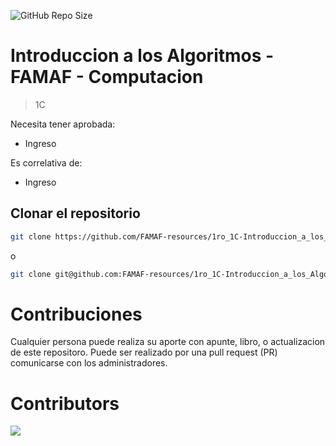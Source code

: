 ![GitHub Repo Size](https://img.shields.io/github/repo-size/FAMAF-resources/1ro_1C-Introduccion_a_los_Algoritmos-FAMAF)

# Introduccion a los Algoritmos - FAMAF - Computacion

> 1C

Necesita tener aprobada:

- Ingreso

Es correlativa de:

- Ingreso

## Clonar el repositorio

```bash
git clone https://github.com/FAMAF-resources/1ro_1C-Introduccion_a_los_Algoritmos-FAMAF.git
```

o

```bash
git clone git@github.com:FAMAF-resources/1ro_1C-Introduccion_a_los_Algoritmos-FAMAF.git
```

# Contribuciones

Cualquier persona puede realiza su aporte con apunte, libro, o actualizacion de este repositoro. Puede ser realizado por una pull request (PR) comunicarse con los administradores.

# Contributors
<a href="https://github.com/FAMAF-resources/1ro_1C-Introduccion_a_los_Algoritmos-FAMAF/graphs/contributors">
  <img src="https://contrib.rocks/image?repo=FAMAF-resources/1ro_1C-Introduccion_a_los_Algoritmos-FAMAF"/>
</a>

